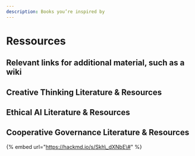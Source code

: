 ```yaml
---
description: Books you’re inspired by
---
```


# Ressources

## Relevant links for additional material, such as a wiki

## Creative Thinking Literature & Resources 

## Ethical AI Literature & Resources 

## Cooperative Governance Literature & Resources 

{% embed url="https://hackmd.io/s/Skh\_dXNbE\#" %}

